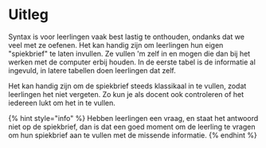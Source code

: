 # Uitleg

Syntax is voor leerlingen vaak best lastig te onthouden, ondanks dat we veel met ze oefenen. Het kan handig zijn om leerlingen hun eigen "spiekbrief" te laten invullen. Ze vullen 'm zelf in en mogen die dan bij het werken met de computer erbij houden. In de eerste tabel is de informatie al ingevuld, in latere tabellen doen leerlingen dat zelf.

Het kan handig zijn om de spiekbrief steeds klassikaal in te vullen, zodat leerlingen het niet vergeten. Zo kun je als docent ook controleren of het iedereen lukt om het in te vullen.

{% hint style="info" %}
Hebben leerlingen een vraag, en staat het antwoord niet op de spiekbrief, dan is dat een goed moment om de leerling te vragen om hun spiekbrief aan te vullen met de missende informatie.
{% endhint %}


